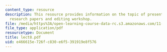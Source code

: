 ```yaml
---
content_type: resource
description: This resource provides information on the topic of presentation review,
  research papers and editing workshop.
file: /media/https%3A/open-learning-course-data-rc.s3.amazonaws.com/11-027-city-to-city-comparing-researching-and-writing-about-cities-spring-2006/e466615e726fc830e6f5391919e8f576_lect8.pdf
file_type: application/pdf
resourcetype: Document
title: lect8.pdf
uid: e466615e-726f-c830-e6f5-391919e8f576
---
```

